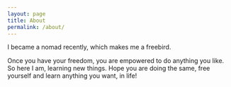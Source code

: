 ```yaml
---
layout: page
title: About
permalink: /about/
---
```

I became a nomad recently, which makes me a freebird.

Once you have your freedom, you are empowered to do anything you like. So here I am, learning new things. Hope you are doing the same, free yourself and learn anything you want, in life!

